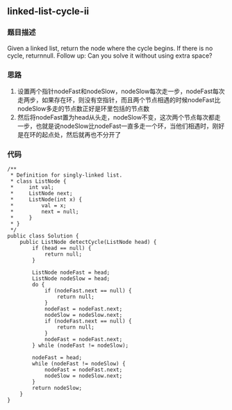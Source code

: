 ## linked-list-cycle-ii

### 题目描述
Given a linked list, return the node where the cycle begins. If there is no cycle, returnnull.
Follow up:
Can you solve it without using extra space?

### 思路
1. 设置两个指针nodeFast和nodeSlow，nodeSlow每次走一步，nodeFast每次走两步，如果存在环，则没有空指针，而且两个节点相遇的时候nodeFast比nodeSlow多走的节点数正好是环里包括的节点数
2. 然后将nodeFast置为head从头走，nodeSlow不变，这次两个节点每次都走一步，也就是说nodeSlow比nodeFast一直多走一个环，当他们相遇时，刚好是在环的起点处，然后就再也不分开了

### 代码
    /**
     * Definition for singly-linked list.
     * class ListNode {
     *     int val;
     *     ListNode next;
     *     ListNode(int x) {
     *         val = x;
     *         next = null;
     *     }
     * }
     */
    public class Solution {
        public ListNode detectCycle(ListNode head) {
            if (head == null) {
    			return null;
    		}
    		
    		ListNode nodeFast = head;
    		ListNode nodeSlow = head;
    		do {
    			if (nodeFast.next == null) {
    				return null;
    			}
    			nodeFast = nodeFast.next;
    			nodeSlow = nodeSlow.next;
    			if (nodeFast.next == null) {
    				return null;
    			}
    			nodeFast = nodeFast.next;
    		} while (nodeFast != nodeSlow);
    		
    		nodeFast = head;
    		while (nodeFast != nodeSlow) {
    			nodeFast = nodeFast.next;
    			nodeSlow = nodeSlow.next;
    		}
    		return nodeSlow;
        }
    }
